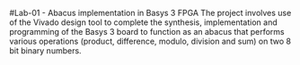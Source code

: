 #Lab-01 - Abacus implementation in Basys 3 FPGA
The project involves use of the Vivado design tool to complete the synthesis, implementation and programming of the Basys 3 board to function as an abacus that performs various operations (product, difference, modulo, division and sum) on two 8 bit binary numbers.
